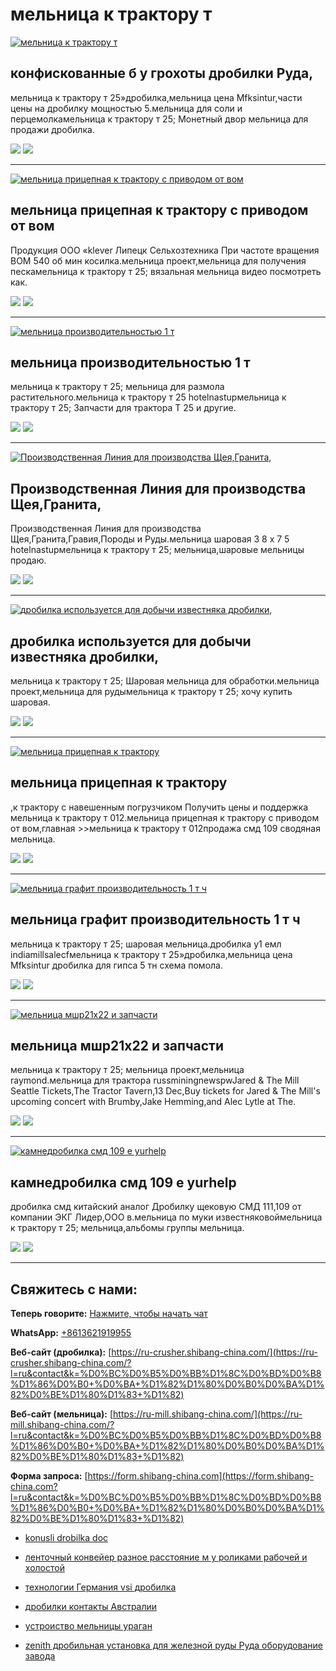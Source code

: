 # мельница к трактору т

<a href="https://swt.shibang-china.com/?l=ru&img&k=%D0%BC%D0%B5%D0%BB%D1%8C%D0%BD%D0%B8%D1%86%D0%B0+%D0%BA+%D1%82%D1%80%D0%B0%D0%BA%D1%82%D0%BE%D1%80%D1%83+%D1%82" target="_blank">![мельница к трактору т](http://static.shibang-china.com/all-800x300/510.jpg)</a>

## конфискованные б у грохоты дробилки Руда,
мельница к трактору т 25»дробилка,мельница цена Mfksintur,части цены на дробилку мощностью 5.мельница для соли и перцемолкамельница к трактору т 25; Монетный двор мельница для продажи дробилка.


<a href="https://whatsapp.shibangsoft.com/WhatsApp.php" target="_blank" title="WhatsApp">![](http://static.shibang-china.com/icon/whatsapp.png)</a> <a href="https://swt.shibang-china.com/?l=ru&icon&k=%D0%BC%D0%B5%D0%BB%D1%8C%D0%BD%D0%B8%D1%86%D0%B0+%D0%BA+%D1%82%D1%80%D0%B0%D0%BA%D1%82%D0%BE%D1%80%D1%83+%D1%82" target="_blank">![](http://static.shibang-china.com/icon/chat-ru.png)</a>

---

<a href="https://swt.shibang-china.com/?l=ru&img&k=%D0%BC%D0%B5%D0%BB%D1%8C%D0%BD%D0%B8%D1%86%D0%B0+%D0%BA+%D1%82%D1%80%D0%B0%D0%BA%D1%82%D0%BE%D1%80%D1%83+%D1%82" target="_blank">![мельница прицепная к трактору с приводом от вом](http://static.shibang-china.com/all-800x300/1198.jpg)</a>

## мельница прицепная к трактору с приводом от вом
Продукция ООО «klever Липецк Сельхозтехника При частоте вращения ВОМ 540 об мин косилка.мельница проект,мельница для получения пескамельница к трактору т 25; вязальная мельница видео посмотреть как.


<a href="https://whatsapp.shibangsoft.com/WhatsApp.php" target="_blank" title="WhatsApp">![](http://static.shibang-china.com/icon/whatsapp.png)</a> <a href="https://swt.shibang-china.com/?l=ru&icon&k=%D0%BC%D0%B5%D0%BB%D1%8C%D0%BD%D0%B8%D1%86%D0%B0+%D0%BA+%D1%82%D1%80%D0%B0%D0%BA%D1%82%D0%BE%D1%80%D1%83+%D1%82" target="_blank">![](http://static.shibang-china.com/icon/chat-ru.png)</a>

---

<a href="https://swt.shibang-china.com/?l=ru&img&k=%D0%BC%D0%B5%D0%BB%D1%8C%D0%BD%D0%B8%D1%86%D0%B0+%D0%BA+%D1%82%D1%80%D0%B0%D0%BA%D1%82%D0%BE%D1%80%D1%83+%D1%82" target="_blank">![мельница производительностью 1 т](http://static.shibang-china.com/all-800x300/414.jpg)</a>

## мельница производительностью 1 т
мельница к трактору т 25; мельница для размола растительного.мельница к трактору т 25 hotelnastupмельница к трактору т 25; Запчасти для трактора Т 25 и другие.


<a href="https://whatsapp.shibangsoft.com/WhatsApp.php" target="_blank" title="WhatsApp">![](http://static.shibang-china.com/icon/whatsapp.png)</a> <a href="https://swt.shibang-china.com/?l=ru&icon&k=%D0%BC%D0%B5%D0%BB%D1%8C%D0%BD%D0%B8%D1%86%D0%B0+%D0%BA+%D1%82%D1%80%D0%B0%D0%BA%D1%82%D0%BE%D1%80%D1%83+%D1%82" target="_blank">![](http://static.shibang-china.com/icon/chat-ru.png)</a>

---

<a href="https://swt.shibang-china.com/?l=ru&img&k=%D0%BC%D0%B5%D0%BB%D1%8C%D0%BD%D0%B8%D1%86%D0%B0+%D0%BA+%D1%82%D1%80%D0%B0%D0%BA%D1%82%D0%BE%D1%80%D1%83+%D1%82" target="_blank">![Производственная Линия для производства Щея,Гранита,](http://static.shibang-china.com/all-800x300/669.jpg)</a>

## Производственная Линия для производства Щея,Гранита,
Производственная Линия для производства Щея,Гранита,Гравия,Породы и Руды.мельница шаровая 3 8 х 7 5 hotelnastupмельница к трактору т 25; мельница,шаровые мельницы продаю.


<a href="https://whatsapp.shibangsoft.com/WhatsApp.php" target="_blank" title="WhatsApp">![](http://static.shibang-china.com/icon/whatsapp.png)</a> <a href="https://swt.shibang-china.com/?l=ru&icon&k=%D0%BC%D0%B5%D0%BB%D1%8C%D0%BD%D0%B8%D1%86%D0%B0+%D0%BA+%D1%82%D1%80%D0%B0%D0%BA%D1%82%D0%BE%D1%80%D1%83+%D1%82" target="_blank">![](http://static.shibang-china.com/icon/chat-ru.png)</a>

---

<a href="https://swt.shibang-china.com/?l=ru&img&k=%D0%BC%D0%B5%D0%BB%D1%8C%D0%BD%D0%B8%D1%86%D0%B0+%D0%BA+%D1%82%D1%80%D0%B0%D0%BA%D1%82%D0%BE%D1%80%D1%83+%D1%82" target="_blank">![﻿дробилка используется для добычи известняка дробилки,](http://static.shibang-china.com/all-800x300/776.jpg)</a>

## ﻿дробилка используется для добычи известняка дробилки,
мельница к трактору т 25; Шаровая мельница для обработки.мельница проект,мельница для рудымельница к трактору т 25; хочу купить шаровая.


<a href="https://whatsapp.shibangsoft.com/WhatsApp.php" target="_blank" title="WhatsApp">![](http://static.shibang-china.com/icon/whatsapp.png)</a> <a href="https://swt.shibang-china.com/?l=ru&icon&k=%D0%BC%D0%B5%D0%BB%D1%8C%D0%BD%D0%B8%D1%86%D0%B0+%D0%BA+%D1%82%D1%80%D0%B0%D0%BA%D1%82%D0%BE%D1%80%D1%83+%D1%82" target="_blank">![](http://static.shibang-china.com/icon/chat-ru.png)</a>

---

<a href="https://swt.shibang-china.com/?l=ru&img&k=%D0%BC%D0%B5%D0%BB%D1%8C%D0%BD%D0%B8%D1%86%D0%B0+%D0%BA+%D1%82%D1%80%D0%B0%D0%BA%D1%82%D0%BE%D1%80%D1%83+%D1%82" target="_blank">![мельница прицепная к трактору](http://static.shibang-china.com/all-800x300/1010.jpg)</a>

## мельница прицепная к трактору
,к трактору с навешенным погрузчиком Получить цены и поддержка мельница к трактору т 012.мельница прицепная к трактору с приводом от вом,главная &gt;>мельница к трактору т 012продажа смд 109 сводяная мельница.


<a href="https://whatsapp.shibangsoft.com/WhatsApp.php" target="_blank" title="WhatsApp">![](http://static.shibang-china.com/icon/whatsapp.png)</a> <a href="https://swt.shibang-china.com/?l=ru&icon&k=%D0%BC%D0%B5%D0%BB%D1%8C%D0%BD%D0%B8%D1%86%D0%B0+%D0%BA+%D1%82%D1%80%D0%B0%D0%BA%D1%82%D0%BE%D1%80%D1%83+%D1%82" target="_blank">![](http://static.shibang-china.com/icon/chat-ru.png)</a>

---

<a href="https://swt.shibang-china.com/?l=ru&img&k=%D0%BC%D0%B5%D0%BB%D1%8C%D0%BD%D0%B8%D1%86%D0%B0+%D0%BA+%D1%82%D1%80%D0%B0%D0%BA%D1%82%D0%BE%D1%80%D1%83+%D1%82" target="_blank">![мельница графит производительность 1 т ч](http://static.shibang-china.com/all-800x300/1257.jpg)</a>

## мельница графит производительность 1 т ч
мельница к трактору т 25; шаровая мельница.дробилка у1 емл indiamillsalecfмельница к трактору т 25»дробилка,мельница цена Mfksintur дробилка для гипса 5 тн схема помола.


<a href="https://whatsapp.shibangsoft.com/WhatsApp.php" target="_blank" title="WhatsApp">![](http://static.shibang-china.com/icon/whatsapp.png)</a> <a href="https://swt.shibang-china.com/?l=ru&icon&k=%D0%BC%D0%B5%D0%BB%D1%8C%D0%BD%D0%B8%D1%86%D0%B0+%D0%BA+%D1%82%D1%80%D0%B0%D0%BA%D1%82%D0%BE%D1%80%D1%83+%D1%82" target="_blank">![](http://static.shibang-china.com/icon/chat-ru.png)</a>

---

<a href="https://swt.shibang-china.com/?l=ru&img&k=%D0%BC%D0%B5%D0%BB%D1%8C%D0%BD%D0%B8%D1%86%D0%B0+%D0%BA+%D1%82%D1%80%D0%B0%D0%BA%D1%82%D0%BE%D1%80%D1%83+%D1%82" target="_blank">![мельница мшр21х22 и запчасти](http://static.shibang-china.com/all-800x300/969.jpg)</a>

## мельница мшр21х22 и запчасти
мельница к трактору т 25; мельница проект,мельница raymond.мельница для трактора russminingnewspwJared & The Mill Seattle Tickets,The Tractor Tavern,13 Dec,Buy tickets for Jared & The Mill's upcoming concert with Brumby,Jake Hemming,and Alec Lytle at The.


<a href="https://whatsapp.shibangsoft.com/WhatsApp.php" target="_blank" title="WhatsApp">![](http://static.shibang-china.com/icon/whatsapp.png)</a> <a href="https://swt.shibang-china.com/?l=ru&icon&k=%D0%BC%D0%B5%D0%BB%D1%8C%D0%BD%D0%B8%D1%86%D0%B0+%D0%BA+%D1%82%D1%80%D0%B0%D0%BA%D1%82%D0%BE%D1%80%D1%83+%D1%82" target="_blank">![](http://static.shibang-china.com/icon/chat-ru.png)</a>

---

<a href="https://swt.shibang-china.com/?l=ru&img&k=%D0%BC%D0%B5%D0%BB%D1%8C%D0%BD%D0%B8%D1%86%D0%B0+%D0%BA+%D1%82%D1%80%D0%B0%D0%BA%D1%82%D0%BE%D1%80%D1%83+%D1%82" target="_blank">![камнедробилка смд 109 e yurhelp](http://static.shibang-china.com/all-800x300/399.jpg)</a>

## камнедробилка смд 109 e yurhelp
дробилка смд китайский аналог Дробилку щековую СМД 111,109 от компании ЭКГ Лидер,ООО в.мельница по муки известняковоймельница к трактору т 25; мельница,альбомы группы мельница.


<a href="https://whatsapp.shibangsoft.com/WhatsApp.php" target="_blank" title="WhatsApp">![](http://static.shibang-china.com/icon/whatsapp.png)</a> <a href="https://swt.shibang-china.com/?l=ru&icon&k=%D0%BC%D0%B5%D0%BB%D1%8C%D0%BD%D0%B8%D1%86%D0%B0+%D0%BA+%D1%82%D1%80%D0%B0%D0%BA%D1%82%D0%BE%D1%80%D1%83+%D1%82" target="_blank">![](http://static.shibang-china.com/icon/chat-ru.png)</a>

---
## Свяжитесь с нами:

**Теперь говорите:** [Нажмите, чтобы начать чат](https://swt.shibang-china.com?l=ru&contact&k=%D0%BC%D0%B5%D0%BB%D1%8C%D0%BD%D0%B8%D1%86%D0%B0+%D0%BA+%D1%82%D1%80%D0%B0%D0%BA%D1%82%D0%BE%D1%80%D1%83+%D1%82)

**WhatsApp:**  [+8613621919955](https://whatsapp.shibangsoft.com/WhatsApp.php)

**Веб-сайт (дробилка):** [https://ru-crusher.shibang-china.com/](https://ru-crusher.shibang-china.com/?l=ru&contact&k=%D0%BC%D0%B5%D0%BB%D1%8C%D0%BD%D0%B8%D1%86%D0%B0+%D0%BA+%D1%82%D1%80%D0%B0%D0%BA%D1%82%D0%BE%D1%80%D1%83+%D1%82)

**Веб-сайт (мельница):** [https://ru-mill.shibang-china.com/](https://ru-mill.shibang-china.com/?l=ru&contact&k=%D0%BC%D0%B5%D0%BB%D1%8C%D0%BD%D0%B8%D1%86%D0%B0+%D0%BA+%D1%82%D1%80%D0%B0%D0%BA%D1%82%D0%BE%D1%80%D1%83+%D1%82)

**Форма запроса:** [https://form.shibang-china.com](https://form.shibang-china.com?l=ru&contact&k=%D0%BC%D0%B5%D0%BB%D1%8C%D0%BD%D0%B8%D1%86%D0%B0+%D0%BA+%D1%82%D1%80%D0%B0%D0%BA%D1%82%D0%BE%D1%80%D1%83+%D1%82)

* [konusli drobilka doc](../91/konusli%20drobilka%20doc.md)

* [ленточный конвейер разное расстояние м у роликами рабочей и холостой](../91/%D0%BB%D0%B5%D0%BD%D1%82%D0%BE%D1%87%D0%BD%D1%8B%D0%B9%20%D0%BA%D0%BE%D0%BD%D0%B2%D0%B5%D0%B9%D0%B5%D1%80%20%D1%80%D0%B0%D0%B7%D0%BD%D0%BE%D0%B5%20%D1%80%D0%B0%D1%81%D1%81%D1%82%D0%BE%D1%8F%D0%BD%D0%B8%D0%B5%20%D0%BC%20%D1%83%20%D1%80%D0%BE%D0%BB%D0%B8%D0%BA%D0%B0%D0%BC%D0%B8%20%D1%80%D0%B0%D0%B1%D0%BE%D1%87%D0%B5%D0%B9%20%D0%B8%20%D1%85%D0%BE%D0%BB%D0%BE%D1%81%D1%82%D0%BE%D0%B9.md)

* [технологии Германия vsi дробилка](../105/%D1%82%D0%B5%D1%85%D0%BD%D0%BE%D0%BB%D0%BE%D0%B3%D0%B8%D0%B8%20%D0%93%D0%B5%D1%80%D0%BC%D0%B0%D0%BD%D0%B8%D1%8F%20vsi%20%D0%B4%D1%80%D0%BE%D0%B1%D0%B8%D0%BB%D0%BA%D0%B0.md)

* [дробилки контакты Австралии](../91/%D0%B4%D1%80%D0%BE%D0%B1%D0%B8%D0%BB%D0%BA%D0%B8%20%D0%BA%D0%BE%D0%BD%D1%82%D0%B0%D0%BA%D1%82%D1%8B%20%D0%90%D0%B2%D1%81%D1%82%D1%80%D0%B0%D0%BB%D0%B8%D0%B8.md)

* [устроиство мельницы ураган](../93/%D1%83%D1%81%D1%82%D1%80%D0%BE%D0%B8%D1%81%D1%82%D0%B2%D0%BE%20%D0%BC%D0%B5%D0%BB%D1%8C%D0%BD%D0%B8%D1%86%D1%8B%20%D1%83%D1%80%D0%B0%D0%B3%D0%B0%D0%BD.md)

* [zenith дробильная установка для железной руды Руда оборудование завода](../98/zenith%20%D0%B4%D1%80%D0%BE%D0%B1%D0%B8%D0%BB%D1%8C%D0%BD%D0%B0%D1%8F%20%D1%83%D1%81%D1%82%D0%B0%D0%BD%D0%BE%D0%B2%D0%BA%D0%B0%20%D0%B4%D0%BB%D1%8F%20%D0%B6%D0%B5%D0%BB%D0%B5%D0%B7%D0%BD%D0%BE%D0%B9%20%D1%80%D1%83%D0%B4%D1%8B%20%D0%A0%D1%83%D0%B4%D0%B0%20%D0%BE%D0%B1%D0%BE%D1%80%D1%83%D0%B4%D0%BE%D0%B2%D0%B0%D0%BD%D0%B8%D0%B5%20%D0%B7%D0%B0%D0%B2%D0%BE%D0%B4%D0%B0.md)